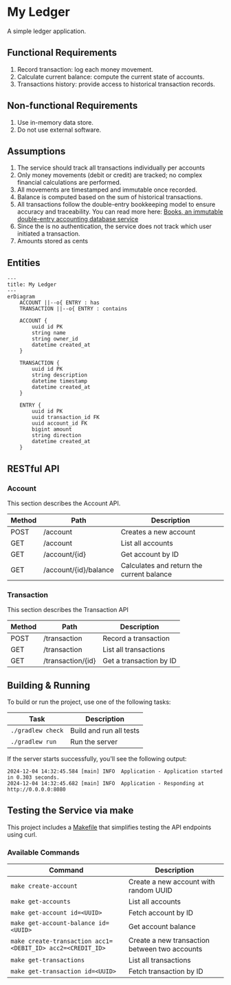 # My Ledger

A simple ledger application.

## Functional Requirements

1. Record transaction: log each money movement.
2. Calculate current balance: compute the current state of accounts.
3. Transactions history: provide access to historical transaction records.

## Non-functional Requirements

1. Use in-memory data store.
2. Do not use external software.

## Assumptions

1. The service should track all transactions individually per accounts
2. Only money movements (debit or credit) are tracked; no complex financial calculations are performed.
3. All movements are timestamped and immutable once recorded.
4. Balance is computed based on the sum of historical transactions.
5. All transactions follow the double-entry bookkeeping model to ensure accuracy and traceability. You can read more here: [Books, an immutable double-entry accounting database service](https://developer.squareup.com/blog/books-an-immutable-double-entry-accounting-database-service/)
6. Since the is no authentication, the service does not track which user initiated a transaction.
7. Amounts stored as cents

## Entities

```mermaid
---
title: My Ledger
---
erDiagram
    ACCOUNT ||--o{ ENTRY : has
    TRANSACTION ||--o{ ENTRY : contains

    ACCOUNT {
        uuid id PK
        string name
        string owner_id
        datetime created_at
    }

    TRANSACTION {
        uuid id PK
        string description
        datetime timestamp
        datetime created_at
    }

    ENTRY {
        uuid id PK
        uuid transaction_id FK
        uuid account_id FK
        bigint amount
        string direction
        datetime created_at
    }
```

## RESTful API

### Account
This section describes the Account API.

| Method | Path                  | Description                               |
|--------|-----------------------|-------------------------------------------|
| POST   | /account              | Creates a new account                     | 
| GET    | /account              | List all accounts                         |
| GET    | /account/{id}         | Get account by ID                         | 
| GET    | /account/{id}/balance | Calculates and return the current balance |

### Transaction
This section describes the Transaction API

| Method | Path              | Description             |
|--------|-------------------|-------------------------|
| POST   | /transaction      | Record a transaction    | 
| GET    | /transaction      | List all transactions   | 
| GET    | /transaction/{id} | Get a transaction by ID | 


## Building & Running

To build or run the project, use one of the following tasks:

| Task              | Description             |
|-------------------|-------------------------|
| `./gradlew check` | Build and run all tests |
| `./gradlew run`   | Run the server          |

If the server starts successfully, you'll see the following output:

```
2024-12-04 14:32:45.584 [main] INFO  Application - Application started in 0.303 seconds.
2024-12-04 14:32:45.682 [main] INFO  Application - Responding at http://0.0.0.0:8080
```

## Testing the Service via make

This project includes a [Makefile](src/main/bash/Makefile) that simplifies testing the API endpoints using curl.

### Available Commands

| Command                                                    | Description                                   |
|------------------------------------------------------------|-----------------------------------------------|
| `make create-account`                                      | Create a new account with random UUID         |
| `make get-accounts`                                        | List all accounts                             |
| `make get-account id=<UUID>`                               | Fetch account by ID                           |
| `make get-account-balance id=<UUID>`                       | Get account balance                           |
| `make create-transaction acc1=<DEBIT_ID> acc2=<CREDIT_ID>` | Create a new transaction between two accounts |
| `make get-transactions`                                    | List all transactions                         |
| `make get-transaction id=<UUID>`                           | Fetch transaction by ID                       |


